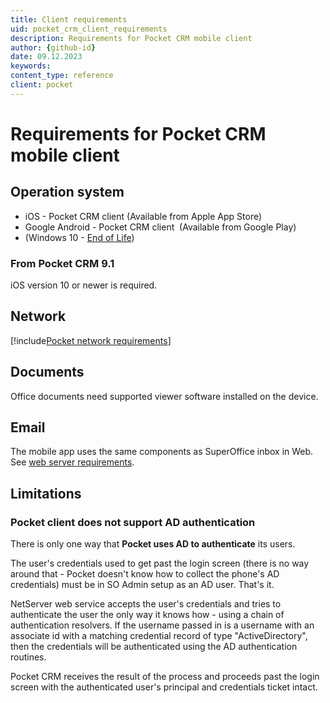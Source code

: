 ```yaml
---
title: Client requirements
uid: pocket_crm_client_requirements
description: Requirements for Pocket CRM mobile client
author: {github-id}
date: 09.12.2023
keywords:
content_type: reference
client: pocket
---
```


# Requirements for Pocket CRM mobile client

## Operation system

* iOS - Pocket CRM client (Available from Apple App Store)
* Google Android - Pocket CRM client  (Available from Google Play)
* (Windows 10 - [End of Life][1])

### From Pocket CRM 9.1

iOS version 10 or newer is required.

## Network

[!include[Pocket network requirements](../includes/mobile-network-req.md)]

## Documents

Office documents need supported viewer software installed on the device.

## Email

The mobile app uses the same components as SuperOffice inbox in Web. See [web server requirements][2].

## Limitations

### Pocket client does not support AD authentication

There is only one way that **Pocket uses AD to authenticate** its users.

The user's credentials used to get past the login screen (there is no way around that - Pocket doesn't know how to collect the phone's AD credentials) must be in SO Admin setup as an AD user. That's it.

NetServer web service accepts the user's credentials and tries to authenticate the user the only way it knows how - using a chain of authentication resolvers. If the username passed in is a username with an associate id with a matching credential record of type "ActiveDirectory", then the credentials will be authenticated using the AD authentication routines.

Pocket CRM receives the result of the process and proceeds past the login screen with the authenticated user's principal and credentials ticket intact.

<!--Referenced links-->
[1]: https://community.superoffice.com/en/product-releases/whats-new/product/pocket-crm-app-end-of-life-for-the-microsoft-windows-10-mobile-phone/
[2]: ../../onsite/requirements/web-client.md
